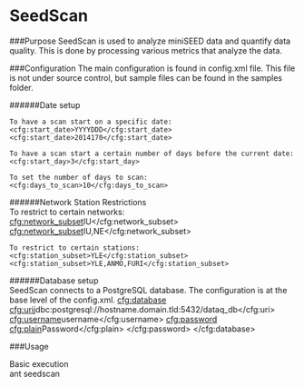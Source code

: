 SeedScan
========

###Purpose
    SeedScan is used to analyze miniSEED data and quantify data quality. This is done by processing
    various metrics that analyze the data.

###Configuration
    The main configuration is found in config.xml file. This file is not under source control, but
    sample files can be found in the samples folder.

######Date setup  

    To have a scan start on a specific date:  
    <cfg:start_date>YYYYDDD</cfg:start_date>  
    <cfg:start_date>2014170</cfg:start_date>  

    To have a scan start a certain number of days before the current date:  
    <cfg:start_day>3</cfg:start_day>

    To set the number of days to scan:  
    <cfg:days_to_scan>10</cfg:days_to_scan>  

######Network Station Restrictions  
    To restrict to certain networks:  
    <cfg:network_subset>IU</cfg:network_subset>  
    <cfg:network_subset>IU,NE</cfg:network_subset>  

    To restrict to certain stations:  
    <cfg:station_subset>YLE</cfg:station_subset>  
    <cfg:station_subset>YLE,ANMO,FURI</cfg:station_subset>  

######Database setup  
    SeedScan connects to a PostgreSQL database. The configuration is at the base level of the config.xml.
    <cfg:database>
        <cfg:uri>jdbc:postgresql://hostname.domain.tld:5432/dataq_db</cfg:uri>
        <cfg:username>username</cfg:username>
        <cfg:password>
            <cfg:plain>Password</cfg:plain>
        </cfg:password>
    </cfg:database>


###Usage

Basic execution  
ant seedscan
